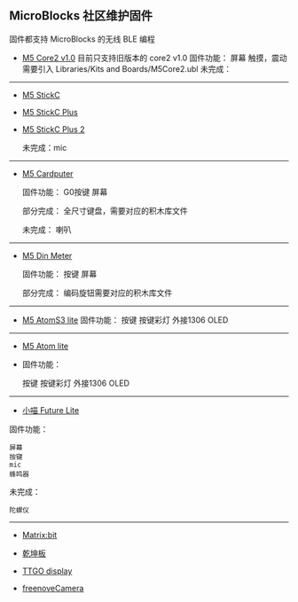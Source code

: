 ## MicroBlocks 社区维护固件

固件都支持 MicroBlocks 的无线 BLE 编程
- [M5 Core2 v1.0](assets/m5core2-firmware-232-3.bin ':ignore')
目前只支持旧版本的 core2 v1.0
    固件功能：
        屏幕
        触摸，震动
            需要引入 Libraries/Kits and Boards/M5Core2.ubl
    未完成：


---
- [M5 StickC](assets/m5stick-firmware-232.bin ':ignore')
- [M5 StickC Plus](assets/m5stick-plus-firmware-232.bin ':ignore')
- [M5 StickC Plus 2](assets/m5stick-plus2-firmware-232.bin ':ignore')

    未完成：mic 
---     
- [M5 Cardputer](assets/m5-cardputer-firmware-232.bin ':ignore')

    固件功能：
        G0按键
        屏幕

    部分完成：
        全尺寸键盘，需要对应的积木库文件

    未完成：
        喇叭
---   
- [M5 Din Meter](assets/m5stack-Din-Meter-firmware-232.bin ':ignore')

    固件功能：
        按键
        屏幕

    部分完成：
        编码旋钮需要对应的积木库文件
--- 
- [M5 AtomS3 lite](assets/m5-atom-s3-lite-firmware-232.bin ':ignore')
    固件功能：
        按键
        按键彩灯
        外接1306 OLED
---
- [M5 Atom lite](assets/m5atom-lite-firmware-232.bin ':ignore')

-   固件功能：

    按键
    按键彩灯
    外接1306 OLED
---
- [小喵 Future Lite](assets/future-lite-firmware-232.bin ':ignore')

固件功能：

    屏幕
    按键
    mic
    蜂鸣器

未完成：

    陀螺仪
---
- [Matrix:bit](assets/matrixbit-firmware-232.bin ':ignore')

- [乾坤板](assets/qiankun-firmware-232.bin)

- [TTGO display](assets/ttgo-display-firmware-232.bin ':ignore')

- [freenoveCamera](assets/freenoveCamera-firmware-232.bin ':ignore')